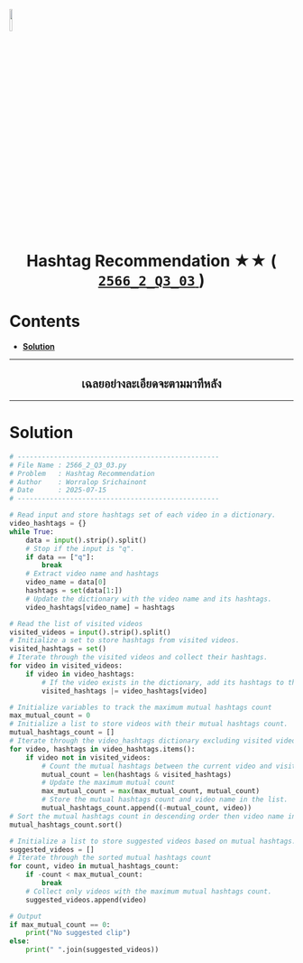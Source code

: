 <p align="left">
  <a href="../../README.md">
    <img src="../../../../Z99-OTHERS/00-common/00-back.png" style="width:10%">
  </a>
</p>

<div align="center">
  <h1>
    Hashtag Recommendation ★★ (
      <a href="https://drive.google.com/file/d/1Rcox7hJg5OtCnwYM4SuiiLp4fweragxh/view?usp=sharing">
        <code>2566_2_Q3_03</code>
      </a>
    )
  </h1>
</div>

# Contents

-   [**Solution**](#solution)

---

<div align="center">
  <h2>เฉลยอย่างละเอียดจะตามมาทีหลัง</h2>
</div>

---

# Solution

```python
# --------------------------------------------------
# File Name : 2566_2_Q3_03.py
# Problem   : Hashtag Recommendation
# Author    : Worralop Srichainont
# Date      : 2025-07-15
# --------------------------------------------------

# Read input and store hashtags set of each video in a dictionary.
video_hashtags = {}
while True:
    data = input().strip().split()
    # Stop if the input is "q".
    if data == ["q"]:
        break
    # Extract video name and hashtags
    video_name = data[0]
    hashtags = set(data[1:])
    # Update the dictionary with the video name and its hashtags.
    video_hashtags[video_name] = hashtags

# Read the list of visited videos
visited_videos = input().strip().split()
# Initialize a set to store hashtags from visited videos.
visited_hashtags = set()
# Iterate through the visited videos and collect their hashtags.
for video in visited_videos:
    if video in video_hashtags:
        # If the video exists in the dictionary, add its hashtags to the set.
        visited_hashtags |= video_hashtags[video]

# Initialize variables to track the maximum mutual hashtags count
max_mutual_count = 0
# Initialize a list to store videos with their mutual hashtags count.
mutual_hashtags_count = []
# Iterate through the video_hashtags dictionary excluding visited videos.
for video, hashtags in video_hashtags.items():
    if video not in visited_videos:
        # Count the mutual hashtags between the current video and visited videos.
        mutual_count = len(hashtags & visited_hashtags)
        # Update the maximum mutual count
        max_mutual_count = max(max_mutual_count, mutual_count)
        # Store the mutual hashtags count and video name in the list.
        mutual_hashtags_count.append((-mutual_count, video))
# Sort the mutual hashtags count in descending order then video name in ascending order.
mutual_hashtags_count.sort()

# Initialize a list to store suggested videos based on mutual hashtags.
suggested_videos = []
# Iterate through the sorted mutual hashtags count
for count, video in mutual_hashtags_count:
    if -count < max_mutual_count:
        break
    # Collect only videos with the maximum mutual hashtags count.
    suggested_videos.append(video)

# Output
if max_mutual_count == 0:
    print("No suggested clip")
else:
    print(" ".join(suggested_videos))
```
